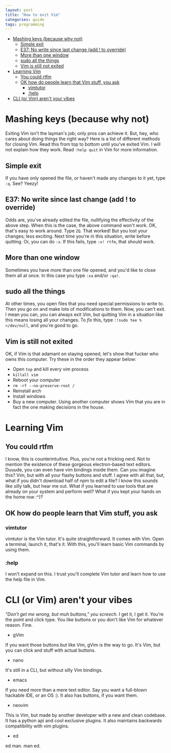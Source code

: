 ```yaml
---
layout: post
title: "How to exit Vim"
categories: guide
tags: programming
---
```


- [Mashing keys (because why not)](#mashing-keys-because-why-not)
  - [Simple exit](#simple-exit)
  - [E37: No write since last change (add ! to override)](#e37-no-write-since-last-change-add-to-override)
  - [More than one window](#more-than-one-window)
  - [sudo all the things](#sudo-all-the-things)
  - [Vim is still not exited](#vim-is-still-not-exited)
- [Learning Vim](#learning-vim)
  - [You could rtfm](#you-could-rtfm)
  - [OK how do people learn that Vim stuff, you ask](#ok-how-do-people-learn-that-vim-stuff-you-ask)
    - [vimtutor](#vimtutor)
    - [:help](#help)
- [CLI (or Vim) aren't your vibes](#cli-or-vim-arent-your-vibes)



# Mashing keys (because why not)

Exiting Vim isn't the layman's job; only pros can achieve it. But, hey, who cares about doing things the right way? Here is a list of different methods for closing Vim. Read this from top to bottom until you've exited Vim. I will not explain how they work. Read `:help quit` in Vim for more information.


## Simple exit

If you have only opened the file, or haven't made any changes to it yet, type `:q`. See? Yeezy!


## E37: No write since last change (add ! to override)

Odds are, you've already edited the file, nullifying the effectivity of the above step. When this is the case, the above command won't work. OK, that's easy to work around. Type `ZQ`. That worked! But you lost your changes; less exciting. Next time you're in this situation, write before quitting. Or, you can do `:x`. If this fails, type `:x! rtfm`, that should work.


## More than one window

Sometimes you have more than one file opened, and you'd like to close them all at once. In this case you type `:xa` and/or `:qa!`.


## sudo all the things

At other times, you open files that you need special permissions to write to. Then you go on and make lots of modifications to them. Now, you can't exit. I mean you can, you can always exit Vim, but quitting Vim in a situation like this means losing all your changes. To *fix* this, type `:!sudo tee % >/dev/null`, and you're good to go.


## Vim is still not exited

OK, if Vim is that adamant on staying opened, let's show that fucker who owns this computer. Try these in the order they appear below:

-   Open `top` and kill every vim process
-   `killall vim`
-   Reboot your computer
-   `rm -rf --no-preserve-root /`
-   Reinstall arch
-   Install windows
-   Buy a new computer. Using another computer shows Vim that you are in fact the one making decisions in the house.


# Learning Vim


## You could rtfm

I know, this is counterintuitive. Plus, you're not a fricking nerd. Not to mention the existence of these gorgeous electron-based text editors. Duuude, you can even have vim bindings inside them. Can you imagine this? Vim, but with all your flashy buttons and stuff. I agree with all that, but, what if you didn't download half of npm to edit a file? I know this sounds like silly talk, but hear me out. What if you learned to use tools that are already on your system and perform well? What if you kept your hands on the home row :^)?


## OK how do people learn that Vim stuff, you ask


### vimtutor

vimtutor is the Vim tutor. It's quite straightforward. It comes with Vim. Open a terminal, launch it, that's it. With this, you'll learn basic Vim commands by using them.


### :help

I won't expand on this. I trust you'll complete Vim tutor and learn how to use the help file in Vim.


# CLI (or Vim) aren't your vibes

*"Don't get me wrong, but muh buttons," you screech.* I get it, I get it. You're the point and click type. You like buttons or you don't like Vim for whatever reason. Fine.

-   gVim

If you want those buttons but like Vim, gVim is the way to go. It's Vim, but you can click and stuff with actual buttons.

-   nano

It's still in a CLI, but without silly Vim bindings.

-   emacs

If you need more than a mere text editor. Say you want a full-blown hackable IDE, or an OS :). It also has buttons, if you want them.

-   neovim

This is Vim, but made by another developer with a new and clean codebase. It has a python api and cool exclusive plugins. It also maintains backwards compatibility with vim plugins.

-   ed

 ed man. man ed.
